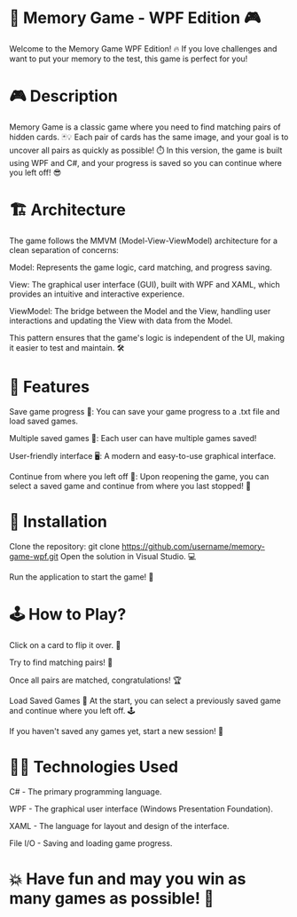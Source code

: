 # 🧠 Memory Game - WPF Edition 🎮
Welcome to the Memory Game WPF Edition! 🔥 If you love challenges and want to put your memory to the test, this game is perfect for you! 

# 🎮 Description
Memory Game is a classic game where you need to find matching pairs of hidden cards. 🃏💡 Each pair of cards has the same image, and your goal is to uncover all pairs as quickly as possible! ⏱️ In this version, the game is built using WPF and C#, and your progress is saved so you can continue where you left off! 😎

# 🏗️ Architecture
The game follows the MMVM (Model-View-ViewModel) architecture for a clean separation of concerns:

Model: Represents the game logic, card matching, and progress saving.

View: The graphical user interface (GUI), built with WPF and XAML, which provides an intuitive and interactive experience.

ViewModel: The bridge between the Model and the View, handling user interactions and updating the View with data from the Model.

This pattern ensures that the game's logic is independent of the UI, making it easier to test and maintain. 🛠️

# 💾 Features
Save game progress 📂: You can save your game progress to a .txt file and load saved games.

Multiple saved games 📝: Each user can have multiple games saved!

User-friendly interface 🖥️: A modern and easy-to-use graphical interface.

Continue from where you left off 🔄: Upon reopening the game, you can select a saved game and continue from where you last stopped! 🚀

# 🔧 Installation
Clone the repository:
git clone https://github.com/username/memory-game-wpf.git
Open the solution in Visual Studio. 💻

Run the application to start the game! 🎉

# 🕹️ How to Play?
Click on a card to flip it over. 🔄

Try to find matching pairs! 🧩

Once all pairs are matched, congratulations! 🏆

Load Saved Games 📂
At the start, you can select a previously saved game and continue where you left off. 🕹️

If you haven't saved any games yet, start a new session! 🎉

# 🧑‍💻 Technologies Used
C# - The primary programming language.

WPF - The graphical user interface (Windows Presentation Foundation).

XAML - The language for layout and design of the interface.

File I/O - Saving and loading game progress.

# 💥 Have fun and may you win as many games as possible! 🎉
